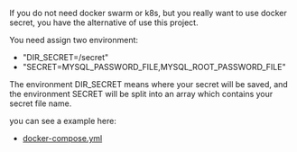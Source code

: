 If you do not need docker swarm or k8s, but you really want to use docker secret, you have the alternative of use this project. 

You need assign two environment:
- "DIR_SECRET=/secret"
- "SECRET=MYSQL_PASSWORD_FILE,MYSQL_ROOT_PASSWORD_FILE"

The environment DIR_SECRET means where your secret will be saved, 
and the environment SECRET will be split into an array which contains your secret file name. 

you can see a example here:
* [docker-compose.yml](docker-compose.yml)